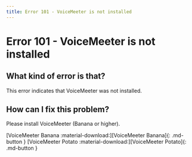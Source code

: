 ```yaml
---
title: Error 101 - VoiceMeeter is not installed
---
```


# Error 101 - VoiceMeeter is not installed

## What kind of error is that?

This error indicates that VoiceMeeter was not installed.

## How can I fix this problem?

Please install VoiceMeeter (Banana or higher).

[VoiceMeeter Banana :material-download:][VoiceMeeter Banana]{: .md-button } [VoiceMeeter Potato :material-download:][VoiceMeeter Potato]{: .md-button }
